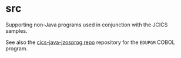 src
===
Supporting non-Java programs used in conjunction with the JCICS samples.

See also the [cics-java-jzosprog repo](https://github.com/cicsdev/cics-java-jzosprog/tree/master/src/Cobol) repository for the `EDUPGM` COBOL program.

